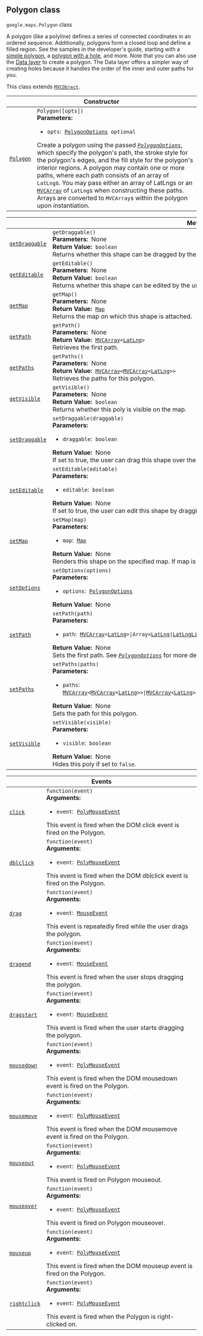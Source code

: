 
<devsite-heading text=" Polygon class" for="Polygon" level="h2" link="" toc="" back-to-top=""><h2 id="Polygon" is-upgraded="">Polygon class</h2></devsite-heading>
<p>
<code translate="no" dir="ltr"><span itemprop="path">google.maps</span>.<span itemprop="name">Polygon</span></code>
class
</p>
<p>A polygon (like a polyline) defines a series of connected coordinates in an ordered sequence. Additionally, polygons form a closed loop and define a filled region. See the samples in the developer's guide, starting with a <a href="/maps/documentation/javascript/examples/polygon-simple">simple polygon</a>, a <a href="/maps/documentation/javascript/examples/polygon-hole">polygon with a hole</a>, and more. Note that you can also use the <a href="#Data.Polygon">Data layer</a> to create a polygon. The Data layer offers a simpler way of creating holes because it handles the order of the inner and outer paths for you.</p>
<p>This class extends
<code translate="no" dir="ltr"><a href="MVCObject.md">MVCObject</a></code>.
</p>
<div class="devsite-table-wrapper"><table class="constructors responsive" summary="class Polygon - Constructor">
<thead>
<tr><th colspan="2" id="Polygon.constructor">Constructor</th>
</tr></thead>
<tbody>
<tr>
<td><code translate="no" dir="ltr"><a class="secret-link" href="#Polygon.constructor"><span>Polygon</span></a></code></td>
<td><div><code translate="no" dir="ltr">Polygon([opts])</code></div>
<div class="desc"><strong>Parameters:</strong>&nbsp; <ul>
<li><code translate="no" dir="ltr">opts</code>:&nbsp; <code translate="no" dir="ltr"><a href="PolygonOptions.md">PolygonOptions</a> <span class="optional-type-annotation">optional</span></code></li>
</ul></div>
<div class="desc">Create a polygon using the passed <code translate="no" dir="ltr"><em><a href="PolygonOptions.md">PolygonOptions</a></em></code>, which specify the polygon's path, the stroke style for the polygon's edges, and the fill style for the polygon's interior regions. A polygon may contain one or more paths, where each path consists of an array of <code translate="no" dir="ltr">LatLng</code>s. You may pass either an array of LatLngs or an <code translate="no" dir="ltr"><a href="#MVCArray">MVCArray</a></code> of <code translate="no" dir="ltr">LatLng</code>s when constructing these paths. Arrays are converted to <code translate="no" dir="ltr">MVCArray</code>s within the polygon upon instantiation.</div></td>
</tr>
</tbody>
</table></div>
<div class="devsite-table-wrapper"><table class="methods responsive" summary="class Polygon - Methods">
<thead>
<tr><th colspan="2">Methods</th>
</tr></thead>
<tbody>
<tr id="Polygon.getDraggable">
<td itemprop="property"><code translate="no" dir="ltr"><a class="secret-link" href="#Polygon.getDraggable"><span>getDraggable</span></a></code></td>
<td><div><code translate="no" dir="ltr">getDraggable()</code></div>
<div class="desc"><strong>Parameters:</strong>&nbsp; None</div>
<div class="desc"><strong>Return Value:</strong>&nbsp; <code translate="no" dir="ltr">boolean</code></div>
<div class="desc">Returns whether this shape can be dragged by the user.</div></td>
</tr>
<tr id="Polygon.getEditable">
<td itemprop="property"><code translate="no" dir="ltr"><a class="secret-link" href="#Polygon.getEditable"><span>getEditable</span></a></code></td>
<td><div><code translate="no" dir="ltr">getEditable()</code></div>
<div class="desc"><strong>Parameters:</strong>&nbsp; None</div>
<div class="desc"><strong>Return Value:</strong>&nbsp; <code translate="no" dir="ltr">boolean</code></div>
<div class="desc">Returns whether this shape can be edited by the user.</div></td>
</tr>
<tr id="Polygon.getMap">
<td itemprop="property"><code translate="no" dir="ltr"><a class="secret-link" href="#Polygon.getMap"><span>getMap</span></a></code></td>
<td><div><code translate="no" dir="ltr">getMap()</code></div>
<div class="desc"><strong>Parameters:</strong>&nbsp; None</div>
<div class="desc"><strong>Return Value:</strong>&nbsp; <code translate="no" dir="ltr"><a href="Map.md">Map</a></code></div>
<div class="desc">Returns the map on which this shape is attached.</div></td>
</tr>
<tr id="Polygon.getPath">
<td itemprop="property"><code translate="no" dir="ltr"><a class="secret-link" href="#Polygon.getPath"><span>getPath</span></a></code></td>
<td><div><code translate="no" dir="ltr">getPath()</code></div>
<div class="desc"><strong>Parameters:</strong>&nbsp; None</div>
<div class="desc"><strong>Return Value:</strong>&nbsp; <code translate="no" dir="ltr"><a href="MVCArray.md">MVCArray</a>&lt;<a href="LatLng.md">LatLng</a>&gt;</code></div>
<div class="desc">Retrieves the first path.</div></td>
</tr>
<tr id="Polygon.getPaths">
<td itemprop="property"><code translate="no" dir="ltr"><a class="secret-link" href="#Polygon.getPaths"><span>getPaths</span></a></code></td>
<td><div><code translate="no" dir="ltr">getPaths()</code></div>
<div class="desc"><strong>Parameters:</strong>&nbsp; None</div>
<div class="desc"><strong>Return Value:</strong>&nbsp; <code translate="no" dir="ltr"><a href="MVCArray.md">MVCArray</a>&lt;<a href="MVCArray.md">MVCArray</a>&lt;<a href="LatLng.md">LatLng</a>&gt;&gt;</code></div>
<div class="desc">Retrieves the paths for this polygon.</div></td>
</tr>
<tr id="Polygon.getVisible">
<td itemprop="property"><code translate="no" dir="ltr"><a class="secret-link" href="#Polygon.getVisible"><span>getVisible</span></a></code></td>
<td><div><code translate="no" dir="ltr">getVisible()</code></div>
<div class="desc"><strong>Parameters:</strong>&nbsp; None</div>
<div class="desc"><strong>Return Value:</strong>&nbsp; <code translate="no" dir="ltr">boolean</code></div>
<div class="desc">Returns whether this poly is visible on the map.</div></td>
</tr>
<tr id="Polygon.setDraggable">
<td itemprop="property"><code translate="no" dir="ltr"><a class="secret-link" href="#Polygon.setDraggable"><span>setDraggable</span></a></code></td>
<td><div><code translate="no" dir="ltr">setDraggable(draggable)</code></div>
<div class="desc"><strong>Parameters:</strong>&nbsp; <ul>
<li><code translate="no" dir="ltr">draggable</code>:&nbsp; <code translate="no" dir="ltr">boolean</code></li>
</ul></div>
<div class="desc"><strong>Return Value:</strong>&nbsp; None</div>
<div class="desc">If set to true, the user can drag this shape over the map. The <code translate="no" dir="ltr">geodesic</code> property defines the mode of dragging.</div></td>
</tr>
<tr id="Polygon.setEditable">
<td itemprop="property"><code translate="no" dir="ltr"><a class="secret-link" href="#Polygon.setEditable"><span>setEditable</span></a></code></td>
<td><div><code translate="no" dir="ltr">setEditable(editable)</code></div>
<div class="desc"><strong>Parameters:</strong>&nbsp; <ul>
<li><code translate="no" dir="ltr">editable</code>:&nbsp; <code translate="no" dir="ltr">boolean</code></li>
</ul></div>
<div class="desc"><strong>Return Value:</strong>&nbsp; None</div>
<div class="desc">If set to true, the user can edit this shape by dragging the control points shown at the vertices and on each segment.</div></td>
</tr>
<tr id="Polygon.setMap">
<td itemprop="property"><code translate="no" dir="ltr"><a class="secret-link" href="#Polygon.setMap"><span>setMap</span></a></code></td>
<td><div><code translate="no" dir="ltr">setMap(map)</code></div>
<div class="desc"><strong>Parameters:</strong>&nbsp; <ul>
<li><code translate="no" dir="ltr">map</code>:&nbsp; <code translate="no" dir="ltr"><a href="Map.md">Map</a></code></li>
</ul></div>
<div class="desc"><strong>Return Value:</strong>&nbsp; None</div>
<div class="desc">Renders this shape on the specified map. If map is set to null, the shape will be removed.</div></td>
</tr>
<tr id="Polygon.setOptions">
<td itemprop="property"><code translate="no" dir="ltr"><a class="secret-link" href="#Polygon.setOptions"><span>setOptions</span></a></code></td>
<td><div><code translate="no" dir="ltr">setOptions(options)</code></div>
<div class="desc"><strong>Parameters:</strong>&nbsp; <ul>
<li><code translate="no" dir="ltr">options</code>:&nbsp; <code translate="no" dir="ltr"><a href="PolygonOptions.md">PolygonOptions</a></code></li>
</ul></div>
<div class="desc"><strong>Return Value:</strong>&nbsp; None</div>
<div class="desc"></div></td>
</tr>
<tr id="Polygon.setPath">
<td itemprop="property"><code translate="no" dir="ltr"><a class="secret-link" href="#Polygon.setPath"><span>setPath</span></a></code></td>
<td><div><code translate="no" dir="ltr">setPath(path)</code></div>
<div class="desc"><strong>Parameters:</strong>&nbsp; <ul>
<li><code translate="no" dir="ltr">path</code>:&nbsp; <code translate="no" dir="ltr"><a href="MVCArray.md">MVCArray</a>&lt;<a href="LatLng.md">LatLng</a>&gt;|Array&lt;<a href="LatLng.md">LatLng</a>|<a href="LatLngLiteral.md">LatLngLiteral</a>&gt;</code></li>
</ul></div>
<div class="desc"><strong>Return Value:</strong>&nbsp; None</div>
<div class="desc">Sets the first path. See <em><code translate="no" dir="ltr"><a href="PolygonOptions.md">PolygonOptions</a></code></em> for more details.</div></td>
</tr>
<tr id="Polygon.setPaths">
<td itemprop="property"><code translate="no" dir="ltr"><a class="secret-link" href="#Polygon.setPaths"><span>setPaths</span></a></code></td>
<td><div><code translate="no" dir="ltr">setPaths(paths)</code></div>
<div class="desc"><strong>Parameters:</strong>&nbsp; <ul>
<li><code translate="no" dir="ltr">paths</code>:&nbsp; <code translate="no" dir="ltr"><a href="MVCArray.md">MVCArray</a>&lt;<a href="MVCArray.md">MVCArray</a>&lt;<a href="LatLng.md">LatLng</a>&gt;&gt;|<a href="MVCArray.md">MVCArray</a>&lt;<a href="LatLng.md">LatLng</a>&gt;|Array&lt;Array&lt;<a href="LatLng.md">LatLng</a>|<a href="LatLngLiteral.md">LatLngLiteral</a>&gt;&gt;|Array&lt;<a href="LatLng.md">LatLng</a>|<a href="LatLngLiteral.md">LatLngLiteral</a>&gt;</code></li>
</ul></div>
<div class="desc"><strong>Return Value:</strong>&nbsp; None</div>
<div class="desc">Sets the path for this polygon.</div></td>
</tr>
<tr id="Polygon.setVisible">
<td itemprop="property"><code translate="no" dir="ltr"><a class="secret-link" href="#Polygon.setVisible"><span>setVisible</span></a></code></td>
<td><div><code translate="no" dir="ltr">setVisible(visible)</code></div>
<div class="desc"><strong>Parameters:</strong>&nbsp; <ul>
<li><code translate="no" dir="ltr">visible</code>:&nbsp; <code translate="no" dir="ltr">boolean</code></li>
</ul></div>
<div class="desc"><strong>Return Value:</strong>&nbsp; None</div>
<div class="desc">Hides this poly if set to <code translate="no" dir="ltr">false</code>.</div></td>
</tr>
</tbody>
</table></div>
<div class="devsite-table-wrapper"><table class="details responsive" summary="class Polygon - Events">
<thead>
<tr><th colspan="2">Events</th>
</tr></thead>
<tbody>
<tr id="Polygon.click">
<td itemprop="property"><code translate="no" dir="ltr"><a class="secret-link" href="#Polygon.click"><span>click</span></a></code></td>
<td><div><code translate="no" dir="ltr">function(event)</code></div>
<div class="desc"><strong>Arguments:</strong>&nbsp; <ul>
<li><code translate="no" dir="ltr">event</code>:&nbsp; <code translate="no" dir="ltr"><a href="PolyMouseEvent.md">PolyMouseEvent</a></code></li>
</ul></div>
<div class="desc">This event is fired when the DOM click event is fired on the Polygon.</div></td>
</tr>
<tr id="Polygon.dblclick">
<td itemprop="property"><code translate="no" dir="ltr"><a class="secret-link" href="#Polygon.dblclick"><span>dblclick</span></a></code></td>
<td><div><code translate="no" dir="ltr">function(event)</code></div>
<div class="desc"><strong>Arguments:</strong>&nbsp; <ul>
<li><code translate="no" dir="ltr">event</code>:&nbsp; <code translate="no" dir="ltr"><a href="PolyMouseEvent.md">PolyMouseEvent</a></code></li>
</ul></div>
<div class="desc">This event is fired when the DOM dblclick event is fired on the Polygon.</div></td>
</tr>
<tr id="Polygon.drag">
<td itemprop="property"><code translate="no" dir="ltr"><a class="secret-link" href="#Polygon.drag"><span>drag</span></a></code></td>
<td><div><code translate="no" dir="ltr">function(event)</code></div>
<div class="desc"><strong>Arguments:</strong>&nbsp; <ul>
<li><code translate="no" dir="ltr">event</code>:&nbsp; <code translate="no" dir="ltr"><a href="MouseEvent.md">MouseEvent</a></code></li>
</ul></div>
<div class="desc">This event is repeatedly fired while the user drags the polygon.</div></td>
</tr>
<tr id="Polygon.dragend">
<td itemprop="property"><code translate="no" dir="ltr"><a class="secret-link" href="#Polygon.dragend"><span>dragend</span></a></code></td>
<td><div><code translate="no" dir="ltr">function(event)</code></div>
<div class="desc"><strong>Arguments:</strong>&nbsp; <ul>
<li><code translate="no" dir="ltr">event</code>:&nbsp; <code translate="no" dir="ltr"><a href="MouseEvent.md">MouseEvent</a></code></li>
</ul></div>
<div class="desc">This event is fired when the user stops dragging the polygon.</div></td>
</tr>
<tr id="Polygon.dragstart">
<td itemprop="property"><code translate="no" dir="ltr"><a class="secret-link" href="#Polygon.dragstart"><span>dragstart</span></a></code></td>
<td><div><code translate="no" dir="ltr">function(event)</code></div>
<div class="desc"><strong>Arguments:</strong>&nbsp; <ul>
<li><code translate="no" dir="ltr">event</code>:&nbsp; <code translate="no" dir="ltr"><a href="MouseEvent.md">MouseEvent</a></code></li>
</ul></div>
<div class="desc">This event is fired when the user starts dragging the polygon.</div></td>
</tr>
<tr id="Polygon.mousedown">
<td itemprop="property"><code translate="no" dir="ltr"><a class="secret-link" href="#Polygon.mousedown"><span>mousedown</span></a></code></td>
<td><div><code translate="no" dir="ltr">function(event)</code></div>
<div class="desc"><strong>Arguments:</strong>&nbsp; <ul>
<li><code translate="no" dir="ltr">event</code>:&nbsp; <code translate="no" dir="ltr"><a href="PolyMouseEvent.md">PolyMouseEvent</a></code></li>
</ul></div>
<div class="desc">This event is fired when the DOM mousedown event is fired on the Polygon.</div></td>
</tr>
<tr id="Polygon.mousemove">
<td itemprop="property"><code translate="no" dir="ltr"><a class="secret-link" href="#Polygon.mousemove"><span>mousemove</span></a></code></td>
<td><div><code translate="no" dir="ltr">function(event)</code></div>
<div class="desc"><strong>Arguments:</strong>&nbsp; <ul>
<li><code translate="no" dir="ltr">event</code>:&nbsp; <code translate="no" dir="ltr"><a href="PolyMouseEvent.md">PolyMouseEvent</a></code></li>
</ul></div>
<div class="desc">This event is fired when the DOM mousemove event is fired on the Polygon.</div></td>
</tr>
<tr id="Polygon.mouseout">
<td itemprop="property"><code translate="no" dir="ltr"><a class="secret-link" href="#Polygon.mouseout"><span>mouseout</span></a></code></td>
<td><div><code translate="no" dir="ltr">function(event)</code></div>
<div class="desc"><strong>Arguments:</strong>&nbsp; <ul>
<li><code translate="no" dir="ltr">event</code>:&nbsp; <code translate="no" dir="ltr"><a href="PolyMouseEvent.md">PolyMouseEvent</a></code></li>
</ul></div>
<div class="desc">This event is fired on Polygon mouseout.</div></td>
</tr>
<tr id="Polygon.mouseover">
<td itemprop="property"><code translate="no" dir="ltr"><a class="secret-link" href="#Polygon.mouseover"><span>mouseover</span></a></code></td>
<td><div><code translate="no" dir="ltr">function(event)</code></div>
<div class="desc"><strong>Arguments:</strong>&nbsp; <ul>
<li><code translate="no" dir="ltr">event</code>:&nbsp; <code translate="no" dir="ltr"><a href="PolyMouseEvent.md">PolyMouseEvent</a></code></li>
</ul></div>
<div class="desc">This event is fired on Polygon mouseover.</div></td>
</tr>
<tr id="Polygon.mouseup">
<td itemprop="property"><code translate="no" dir="ltr"><a class="secret-link" href="#Polygon.mouseup"><span>mouseup</span></a></code></td>
<td><div><code translate="no" dir="ltr">function(event)</code></div>
<div class="desc"><strong>Arguments:</strong>&nbsp; <ul>
<li><code translate="no" dir="ltr">event</code>:&nbsp; <code translate="no" dir="ltr"><a href="PolyMouseEvent.md">PolyMouseEvent</a></code></li>
</ul></div>
<div class="desc">This event is fired when the DOM mouseup event is fired on the Polygon.</div></td>
</tr>
<tr id="Polygon.rightclick">
<td itemprop="property"><code translate="no" dir="ltr"><a class="secret-link" href="#Polygon.rightclick"><span>rightclick</span></a></code></td>
<td><div><code translate="no" dir="ltr">function(event)</code></div>
<div class="desc"><strong>Arguments:</strong>&nbsp; <ul>
<li><code translate="no" dir="ltr">event</code>:&nbsp; <code translate="no" dir="ltr"><a href="PolyMouseEvent.md">PolyMouseEvent</a></code></li>
</ul></div>
<div class="desc">This event is fired when the Polygon is right-clicked on.</div></td>
</tr>
</tbody>
</table></div>
<script src="replace_links.js"></script>
